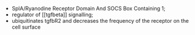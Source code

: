 - SplA/Ryanodine Receptor Domain And SOCS Box Containing 1;
- regulator of [[tgfbeta]] signalling; 
- ubiquitinates tgfbR2 and decreases the frequency of the receptor on the cell surface 